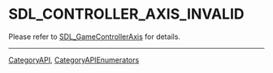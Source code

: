 # SDL_CONTROLLER_AXIS_INVALID

Please refer to [SDL_GameControllerAxis](SDL_GameControllerAxis) for details.

----
[CategoryAPI](CategoryAPI), [CategoryAPIEnumerators](CategoryAPIEnumerators)

